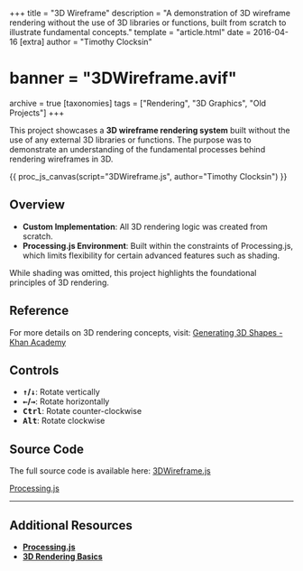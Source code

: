 +++
title = "3D Wireframe"
description = "A demonstration of 3D wireframe rendering without the use of 3D libraries or functions, built from scratch to illustrate fundamental concepts."
template = "article.html"
date = 2016-04-16
[extra]
author = "Timothy Clocksin"
# banner = "3DWireframe.avif"
archive = true
[taxonomies]
tags = ["Rendering", "3D Graphics", "Old Projects"]
+++

This project showcases a **3D wireframe rendering system** built without the use of any external 3D libraries or functions. The purpose was to demonstrate an understanding of the fundamental processes behind rendering wireframes in 3D.

{{ proc_js_canvas(script="3DWireframe.js", author="Timothy Clocksin") }}

## Overview

- **Custom Implementation**: All 3D rendering logic was created from scratch.
- **Processing.js Environment**: Built within the constraints of Processing.js, which limits flexibility for certain advanced features such as shading.

While shading was omitted, this project highlights the foundational principles of 3D rendering.

## Reference

For more details on 3D rendering concepts, visit:
[Generating 3D Shapes - Khan Academy](https://www.khanacademy.org/computing/computer-programming/programming-games-visualizations/programming-3d-shapes/a/generating-3d-shapes)

## Controls

- **<kbd>↑</kbd>/<kbd>↓</kbd>**: Rotate vertically
- **<kbd>←</kbd>/<kbd>→</kbd>**: Rotate horizontally
- **<kbd>Ctrl</kbd>**: Rotate counter-clockwise
- **<kbd>Alt</kbd>**: Rotate clockwise

## Source Code

The full source code is available here:
[3DWireframe.js](3DWireframe.js)

[Processing.js](http://processingjs.org/)

---

## Additional Resources

- **[Processing.js](http://processingjs.org/)**
- **[3D Rendering Basics](https://en.wikipedia.org/wiki/3D_rendering)**
